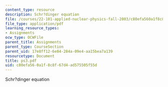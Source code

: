 ```yaml
---
content_type: resource
description: Schr?dinger equation
file: /courses/22-101-applied-nuclear-physics-fall-2003/c80efa560a1f8c8f67d4ad575505f55d_ps3.pdf
file_type: application/pdf
learning_resource_types:
- Assignments
ocw_type: OCWFile
parent_title: Assignments
parent_type: CourseSection
parent_uid: 17e8ff12-6e84-284a-09e4-aa15bea7a139
resourcetype: Document
title: ps3.pdf
uid: c80efa56-0a1f-8c8f-67d4-ad575505f55d
---
```

Schr?dinger equation

